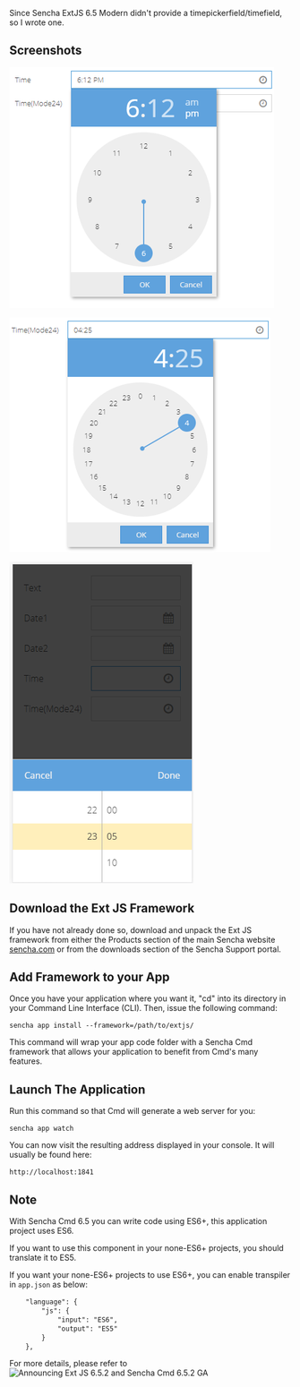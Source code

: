
Since Sencha ExtJS 6.5 Modern didn't provide a timepickerfield/timefield, so I wrote one.

## Screenshots

![12-Hour](https://github.com/lovelyelfpop/ExtJS6_5-Modern-TimePicker/raw/master/screenshots/ampm.png)

![24-Hour](https://github.com/lovelyelfpop/ExtJS6_5-Modern-TimePicker/raw/master/screenshots/mode24.png)

![TimePicker for Phone](https://github.com/lovelyelfpop/ExtJS6_5-Modern-TimePicker/raw/master/screenshots/phone.png)


## Download the Ext JS Framework

If you have not already done so, download and unpack the Ext JS framework from either the Products section 
of the main Sencha website [sencha.com](www.sencha.com) or from the downloads section of the Sencha Support portal. 

## Add Framework to your App

Once you have your application where you want it, "cd" into its directory in your Command Line Interface (CLI).  Then, 
issue the following command:

	sencha app install --framework=/path/to/extjs/

This command will wrap your app code folder with a Sencha Cmd framework that allows your application to benefit 
from Cmd's many features.

## Launch The Application

Run this command so that Cmd will generate a web server for you:

	sencha app watch

You can now visit the resulting address displayed in your console.  It will usually be found here:

  	http://localhost:1841

## Note

With Sencha Cmd 6.5 you can write code using ES6+, this application project uses ES6. 

If you want to use this component in your none-ES6+ projects, you should translate it to ES5.

If you want your none-ES6+ projects to use ES6+, you can enable transpiler in `app.json` as below:

```
    "language": {
        "js": {
            "input": "ES6",
            "output": "ES5"
        }
    },
```

For more details, please refer to ![Announcing Ext JS 6.5.2 and Sencha Cmd 6.5.2 GA](https://www.sencha.com/blog/announcing-ext-js-6-5-2-sencha-cmd-6-5-2-ga/)
